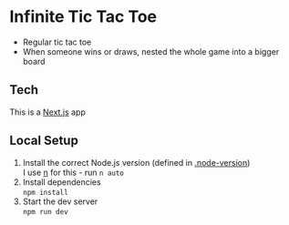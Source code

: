 # Infinite Tic Tac Toe
- Regular tic tac toe
- When someone wins or draws, nested the whole game into a bigger board

## Tech
This is a [Next.js](https://nextjs.org/) app
<!-- TODO list other key tech -->

## Local Setup
1. Install the correct Node.js version (defined in [.node-version](./.node-version))  
   I use [n](https://github.com/tj/n) for this - run `n auto`
1. Install dependencies  
   `npm install`
1. Start the dev server  
   `npm run dev`
